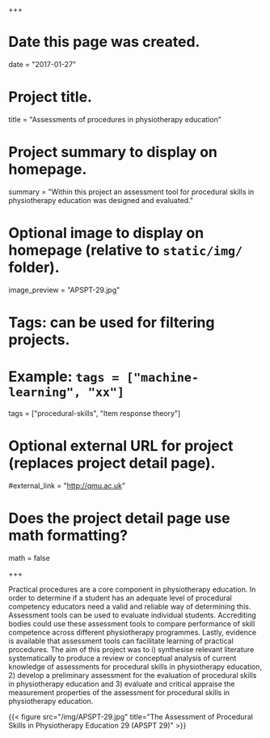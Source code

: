 +++
# Date this page was created.
date = "2017-01-27"

# Project title.
title = "Assessments of procedures in physiotherapy education"

# Project summary to display on homepage.
summary = "Within this project an assessment tool for procedural skills in physiotherapy education was designed and evaluated."

# Optional image to display on homepage (relative to `static/img/` folder).
image_preview = "APSPT-29.jpg"

# Tags: can be used for filtering projects.
# Example: `tags = ["machine-learning", "xx"]`
tags = ["procedural-skills", "Item response theory"]

# Optional external URL for project (replaces project detail page).
#external_link = "http://qmu.ac.uk"

# Does the project detail page use math formatting?
math = false


+++

Practical procedures are a core component in physiotherapy education. In order to determine if a student has an adequate level of procedural competency educators need a valid and reliable way of determining this. Assessment tools can be used to evaluate individual students. Accrediting bodies could use these assessment tools to compare performance of skill competence across different physiotherapy programmes. Lastly, evidence is available that assessment tools can facilitate learning of practical procedures. 
The aim of this project was to i) synthesise relevant literature systematically to produce a review or conceptual analysis of current knowledge of assessments for procedural skills in physiotherapy education, 2) develop a preliminary assessment for the evaluation of procedural skills in physiotherapy education and 3) evaluate and critical appraise the measurement properties of the assessment for procedural skills in physiotherapy education. 


{{< figure src="/img/APSPT-29.jpg" title="The Assessment of Procedural Skills in Physiotherapy Education 29 (APSPT 29)" >}}




